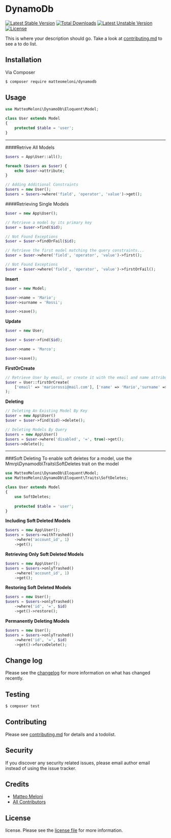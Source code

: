 # DynamoDb

[![Latest Stable Version](https://poser.pugx.org/matteomeloni/dynamodb/v/stable)](//packagist.org/packages/matteomeloni/dynamodb) 
[![Total Downloads](https://poser.pugx.org/matteomeloni/dynamodb/downloads)](//packagist.org/packages/matteomeloni/dynamodb)
[![Latest Unstable Version](https://poser.pugx.org/matteomeloni/dynamodb/v/unstable)](//packagist.org/packages/matteomeloni/dynamodb)
[![License](https://poser.pugx.org/matteomeloni/dynamodb/license)](//packagist.org/packages/matteomeloni/dynamodb)

This is where your description should go. Take a look at [contributing.md](contributing.md) to see a to do list.

## Installation

Via Composer

``` bash
$ composer require matteomeloni/dynamodb
```

## Usage

```php
use MatteoMeloni\DynamoDb\Eloquent\Model;

class User extends Model 
{
    protected $table = 'user';
}
```
---

####Retrive All Models
```php
$users = App\User::all();

foreach ($users as $user) {
    echo $user->attribute;
}

// Adding Additional Constraints
$users = new User();
$users = $users->where('field', 'operator', 'value')->get();
```

####Retrieving Single Models
```php
$user = new App\User();

// Retrieve a model by its primary key
$user = $user->find($id);

// Not Found Exceptions
$user = $user->findOrFail($id);

// Retrieve the first model matching the query constraints...
$user = $user->where('field', 'operator', 'value')->first();

// Not Found Exceptions
$user = $user->where('field', 'operator', 'value')->firstOrFail();
```
 
**Insert**
```php
$user = new Model;

$user->name = 'Mario';
$user->surname = 'Rossi';

$user->save();
```

**Update**
```php
$user = new User;

$user = $user->find($id);

$user->name = 'Marco';

$user->save();
```

**FirstOrCreate**
```php
// Retrieve User by email, or create it with the email and name attributes...
$user = User::firstOrCreate(
    ['email' => 'mariorossi@mail.com'], ['name' => 'Mario','surname' => 'Rossi']
);
```

**Deleting**
```php
// Deleting An Existing Model By Key
$user = new App\User()
$user = $user->find($id)->delete();

// Deleting Models By Query
$users = new App\User()
$users = $user->where('disabled', '=', true)->get();
$users->delete();
```

---
###Soft Deleting
To enable soft deletes for a model, use the Mmrp\Dynamodb\Traits\SoftDeletes trait on the model
```php
use MatteoMeloni\DynamoDb\Eloquent\Model;
use MatteoMeloni\DynamoDb\Eloquent\Traits\SoftDeletes;

class User extends Model
{
    use SoftDeletes;
    
    protected $table = 'user';
}
```

**Including Soft Deleted Models**
```php
$users = new App\User();
$users = $users->withTrashed()
    ->where('account_id', 1)
    ->get();
```

**Retrieving Only Soft Deleted Models**
```php
$users = new App\User();
$users = $users->onlyTrashed()
    ->where('account_id', 1)
    ->get();
```

**Restoring Soft Deleted Models**
```php
$users = new User();
$users = $users->onlyTrashed()
    ->where('id', '=', $id)
    ->get()->restore();
```

**Permanently Deleting Models**
```php
$users = new User();
$users = $users->onlyTrashed()
    ->where('id', '=', $id)
    ->get()->forceDelete();
```

## Change log

Please see the [changelog](changelog.md) for more information on what has changed recently.

## Testing

``` bash
$ composer test
```

## Contributing

Please see [contributing.md](contributing.md) for details and a todolist.

## Security

If you discover any security related issues, please email author email instead of using the issue tracker.

## Credits

- [Matteo Meloni][link-author]
- [All Contributors][link-contributors]

## License

license. Please see the [license file](license.md) for more information.

[link-author]: https://github.com/matteomeloni
[link-contributors]: ../../contributors
